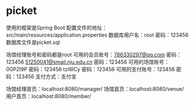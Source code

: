 # picket
使用的框架是Spring Boot
配置文件的地址：src/main/resources/application.properties
数据库用户名：root
密码：123456
数据库文件是picket.sql

场馆经理账号和密码都是root
可用的会员账号：786330297@qq.com 密码：123456
                             51250041@smail.nju.edu.cn 密码：123456
可用的场馆账号：0GPZl9P 密码：123456
                             tzI6ICy 密码：123456
可用的支付账号：123456 密码：123456 支付方式：支付宝

场馆经理首页：localhost:8080/manager/
场馆首页：localhost:8080/venue/
用户首页：localhost:8080/member/


